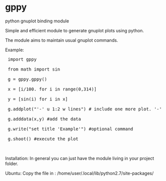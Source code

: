 # gppy
python gnuplot binding module

Simple and efficient module to generate gnuplot plots using python.

The module aims to maintain usual gnuplot commands.

Example:

<pre>
 import gppy<br>
 from math import sin<br>
 g = gppy.gppy()<br>
 x = [i/100. for i in range(0,314)]<br>
 y = [sin(i) for i in x]<br>
 g.addplot("'-' u 1:2 w lines") # include one more plot. '-' is needed if using addplot and adddata<br>
 g.adddata(x,y) #add the data<br>
 g.write("set title 'Example'") #optional command<br>
 g.shoot() #execute the plot<br>
 </pre>
 
 Installation:
 In general you can just have the module living in your project folder.
 
 Ubuntu: 
 Copy the file in :
 /home/user/.local/lib/python2.7/site-packages/

